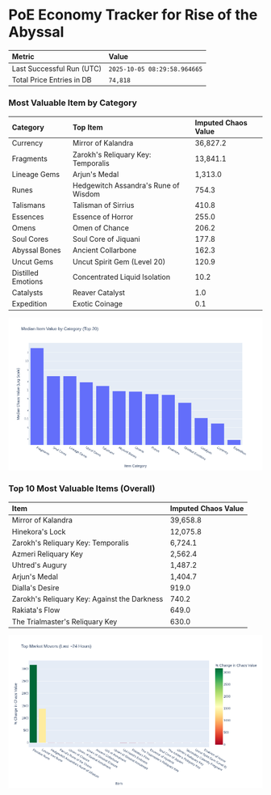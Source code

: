 # PoE Economy Tracker for Rise of the Abyssal

<!-- START_MAINTENANCE -->
| Metric | Value |
|:---|:---|
| Last Successful Run (UTC) | `2025-10-05 08:29:58.964665` |
| Total Price Entries in DB | `74,818` |

<!-- END_MAINTENANCE -->

<!-- START_DATAFRAME_DEBUG -->
<!-- END_DATAFRAME_DEBUG -->

<!-- START_CATEGORY_ANALYSIS -->
### Most Valuable Item by Category
| Category | Top Item | Imputed Chaos Value |
| :--- | :--- | :--- |
| Currency | Mirror of Kalandra | 36,827.2 |
| Fragments | Zarokh's Reliquary Key: Temporalis | 13,841.1 |
| Lineage Gems | Arjun's Medal | 1,313.0 |
| Runes | Hedgewitch Assandra's Rune of Wisdom | 754.3 |
| Talismans | Talisman of Sirrius | 410.8 |
| Essences | Essence of Horror | 255.0 |
| Omens | Omen of Chance | 206.2 |
| Soul Cores | Soul Core of Jiquani | 177.8 |
| Abyssal Bones | Ancient Collarbone | 162.3 |
| Uncut Gems | Uncut Spirit Gem (Level 20) | 120.9 |
| Distilled Emotions | Concentrated Liquid Isolation | 10.2 |
| Catalysts | Reaver Catalyst | 1.0 |
| Expedition | Exotic Coinage | 0.1 |


![Category Analysis Chart](charts/category_analysis.png)
<!-- END_ANALYSIS -->

<!-- START_ANALYSIS -->
### Top 10 Most Valuable Items (Overall)
| Item | Imputed Chaos Value |
| :--- | :--- |
| Mirror of Kalandra | 39,658.8 |
| Hinekora's Lock | 12,075.8 |
| Zarokh's Reliquary Key: Temporalis | 6,724.1 |
| Azmeri Reliquary Key | 2,562.4 |
| Uhtred's Augury | 1,487.2 |
| Arjun's Medal | 1,404.7 |
| Dialla's Desire | 919.0 |
| Zarokh's Reliquary Key: Against the Darkness | 740.2 |
| Rakiata's Flow | 649.0 |
| The Trialmaster's Reliquary Key | 630.0 |


![Market Movers Chart](charts/market_movers.png)
<!-- END_ANALYSIS -->
